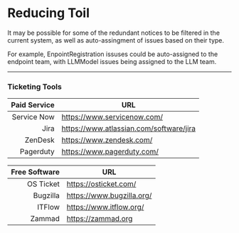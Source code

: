 # Reducing Toil

It may be possible for some of the redundant notices to be filtered in the current system, as well as auto-assingment of issues based on their type. 

For example, EnpointRegistration issuses could be auto-assigned to the endpoint team, with LLMModel issues being assigned to the LLM team.

----

### Ticketing Tools

| Paid Service | URL |
|-----:|---------------|
|Service Now|https://www.servicenow.com/|
|Jira|https://www.atlassian.com/software/jira|
|ZenDesk|https://www.zendesk.com/|
|Pagerduty|https://www.pagerduty.com/|


| Free Software | URL |
|-----:|---------------|
|OS Ticket|https://osticket.com/|
|Bugzilla|https://www.bugzilla.org/|
|ITFlow|https://www.itflow.org/|
|Zammad|https://zammad.org|

